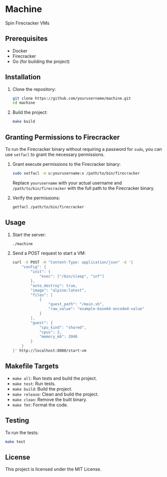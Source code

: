# Machine

Spin Firecracker VMs

## Prerequisites

- Docker
- Firecracker
- Go (for building the project)

## Installation

1. Clone the repository:

    ```sh
    git clone https://github.com/yourusername/machine.git
    cd machine
    ```

2. Build the project:

    ```sh
    make build
    ```

## Granting Permissions to Firecracker

To run the Firecracker binary without requiring a password for `sudo`, you can use `setfacl` to grant the necessary permissions.

1. Grant execute permissions to the Firecracker binary:

    ```sh
    sudo setfacl -m u:yourusername:x /path/to/bin/firecracker
    ```

    Replace `yourusername` with your actual username and `/path/to/bin/firecracker` with the full path to the Firecracker binary.

2. Verify the permissions:

    ```sh
    getfacl /path/to/bin/firecracker
    ```

## Usage

1. Start the server:

    ```sh
    ./machine
    ```

2. Send a POST request to start a VM:

    ```sh
    curl -X POST -H "Content-Type: application/json" -d '{
        "config": {
            "init": {
                "exec": ["/bin/sleep", "inf"]
            },
            "auto_destroy": true,
            "image": "alpine:latest",
            "files": [
                {
                    "guest_path": "/main.sh",
                    "raw_value": "example-base64-encoded-value"
                }
            ],
            "guest": {
                "cpu_kind": "shared",
                "cpus": 2,
                "memory_mb": 2048
            }
        }
    }' http://localhost:8080/start-vm
    ```

## Makefile Targets

- `make all`: Run tests and build the project.
- `make test`: Run tests.
- `make build`: Build the project.
- `make release`: Clean and build the project.
- `make clean`: Remove the built binary.
- `make fmt`: Format the code.

## Testing

To run the tests:

```sh
make test
```

## License

This project is licensed under the MIT License.

